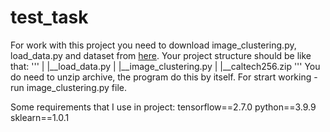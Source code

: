 # test_task
For work with this project you need to download image_clustering.py, load_data.py and dataset from [here](https://drive.google.com/drive/folders/1nKyb_JoJiSXuIUnBjjExo_X4YTw-KIRk?usp=sharing).
Your project structure should be like that:
'''
|
|__load_data.py
|
|__image_clustering.py
|
|__caltech256.zip
'''
You do need to unzip archive, the program do this by itself. For strart working - run image_clustering.py file.

Some requirements that I use in project:
tensorflow==2.7.0
python==3.9.9
sklearn==1.0.1
